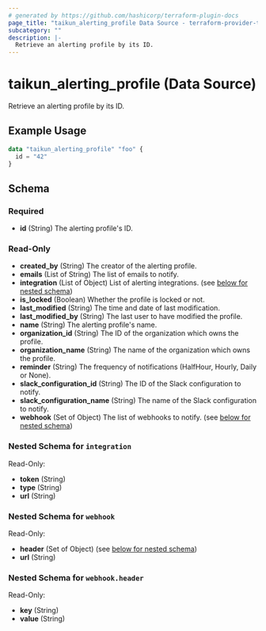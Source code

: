 ```yaml
---
# generated by https://github.com/hashicorp/terraform-plugin-docs
page_title: "taikun_alerting_profile Data Source - terraform-provider-taikun"
subcategory: ""
description: |-
  Retrieve an alerting profile by its ID.
---
```


# taikun_alerting_profile (Data Source)

Retrieve an alerting profile by its ID.

## Example Usage

```terraform
data "taikun_alerting_profile" "foo" {
  id = "42"
}
```

<!-- schema generated by tfplugindocs -->
## Schema

### Required

- **id** (String) The alerting profile's ID.

### Read-Only

- **created_by** (String) The creator of the alerting profile.
- **emails** (List of String) The list of emails to notify.
- **integration** (List of Object) List of alerting integrations. (see [below for nested schema](#nestedatt--integration))
- **is_locked** (Boolean) Whether the profile is locked or not.
- **last_modified** (String) The time and date of last modification.
- **last_modified_by** (String) The last user to have modified the profile.
- **name** (String) The alerting profile's name.
- **organization_id** (String) The ID of the organization which owns the profile.
- **organization_name** (String) The name of the organization which owns the profile.
- **reminder** (String) The frequency of notifications (HalfHour, Hourly, Daily or None).
- **slack_configuration_id** (String) The ID of the Slack configuration to notify.
- **slack_configuration_name** (String) The name of the Slack configuration to notify.
- **webhook** (Set of Object) The list of webhooks to notify. (see [below for nested schema](#nestedatt--webhook))

<a id="nestedatt--integration"></a>
### Nested Schema for `integration`

Read-Only:

- **token** (String)
- **type** (String)
- **url** (String)


<a id="nestedatt--webhook"></a>
### Nested Schema for `webhook`

Read-Only:

- **header** (Set of Object) (see [below for nested schema](#nestedobjatt--webhook--header))
- **url** (String)

<a id="nestedobjatt--webhook--header"></a>
### Nested Schema for `webhook.header`

Read-Only:

- **key** (String)
- **value** (String)


